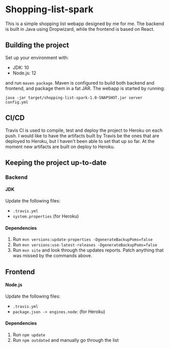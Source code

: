 # Shopping-list-spark

This is a simple shopping list webapp designed by me for me. The backend is built in Java using Dropwizard, while the frontend is based on React.

## Building the project

Set up your environment with:
* JDK: 10
* Node.js: 12

and run `maven package`. Maven is configured to build both backend and frontend, and package them in a fat JAR. The webapp is started by running:

```
java -jar target/shopping-list-spark-1.0-SNAPSHOT.jar server config.yml
``` 

## CI/CD

Travis CI is used to compile, test and deploy the project to Heroku on each push. I would like to have the artifacts built by Travis be the ones that are deployed to Heroku, but I haven't been able to set that up so far. At the moment new artifacts are built on deploy to Heroku.

## Keeping the project up-to-date

### Backend

#### JDK
Update the following files:
* `.travis.yml`
* `system.properties` (for Heroku)

#### Dependencies
1. Run `mvn versions:update-properties -DgenerateBackupPoms=false`
2. Run `mvn versions:use-latest-releases -DgenerateBackupPoms=false`
3. Run `mvn site` and look through the updates reports. Patch anything that was missed by the commands above.

## Frontend

#### Node.js
Update the following files:
* `.travis.yml` 
* `package.json -> engines.node`: (for Heroku)

#### Dependencies
1. Run `npm update`
2. Run `npm outdated` and manually go through the list
